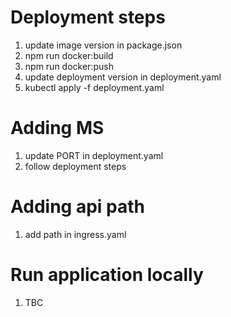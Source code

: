 # Deployment steps

1. update image version in package.json
2. npm run docker:build
3. npm run docker:push
4. update deployment version in deployment.yaml
5. kubectl apply -f deployment.yaml

# Adding MS

1. update PORT in deployment.yaml
2. follow deployment steps

# Adding api path

1. add path in ingress.yaml

# Run application locally

1. TBC
